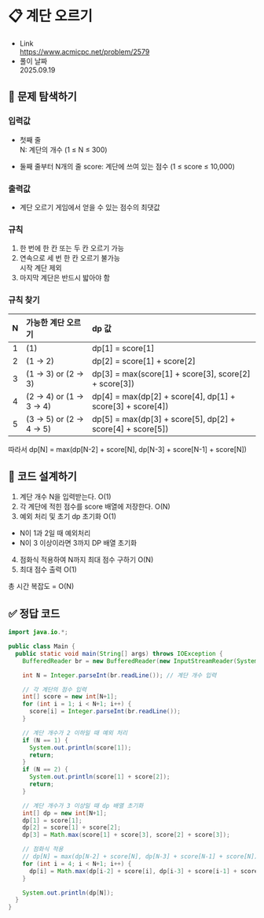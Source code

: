 # 📋 계단 오르기
- Link<br>
https://www.acmicpc.net/problem/2579
- 풀이 날짜<br>
2025.09.19

## 🔎 문제 탐색하기

### 입력값
- 첫째 줄<br>
N: 계단의 개수 (1 ≤ N ≤ 300)

- 둘째 줄부터 N개의 줄
score: 계단에 쓰여 있는 점수 (1 ≤ score ≤ 10,000)

### 출력값
- 계단 오르기 게임에서 얻을 수 있는 점수의 최댓값

### 규칙
1. 한 번에 한 칸 또는 두 칸 오르기 가능
2. 연속으로 세 번 한 칸 오르기 불가능<br>
시작 계단 제외
3. 마지막 계단은 반드시 밟아야 함

### 규칙 찾기
| **N** | **가능한 계단 오르기** | **dp 값** |
| :---: | :--- | :--- |
| 1 | (1) | dp[1] = score[1] |
| 2 | (1 -> 2) | dp[2] = score[1] + score[2] |
| 3 | (1 -> 3) or (2 -> 3) | dp[3] = max(score[1] + score[3], score[2] + score[3]) | 
| 4 | (2 -> 4) or (1 -> 3 -> 4) | dp[4] = max(dp[2] + score[4], dp[1] + score[3] + score[4]) |
| 5 | (3 -> 5) or (2 -> 4 -> 5) | dp[5] = max(dp[3] + score[5], dp[2] + score[4] + score[5]) |

따라서 dp[N] = max(dp[N-2] + score[N], dp[N-3] + score[N-1] + score[N])

## 📝 코드 설계하기
1. 계단 개수 N을 입력받는다. O(1)
2. 각 계단에 적힌 점수를 score 배열에 저장한다. O(N)
3. 예외 처리 및 초기 dp 초기화 O(1)
- N이 1과 2일 때 예외처리
- N이 3 이상이라면 3까지 DP 배열 초기화
4. 점화식 적용하여 N까지 최대 점수 구하기 O(N)
5. 최대 점수 출력 O(1)

총 시간 복잡도 = O(N)

## ✅ 정답 코드
```java
import java.io.*;

public class Main {
  public static void main(String[] args) throws IOException {
    BufferedReader br = new BufferedReader(new InputStreamReader(System.in));

    int N = Integer.parseInt(br.readLine()); // 계단 개수 입력

    // 각 계단의 점수 입력
    int[] score = new int[N+1];
    for (int i = 1; i < N+1; i++) {
      score[i] = Integer.parseInt(br.readLine());
    }

    // 계단 개수가 2 이하일 때 예외 처리
    if (N == 1) {
      System.out.println(score[1]);
      return;
    }
    if (N == 2) {
      System.out.println(score[1] + score[2]);
      return;
    }

    // 계단 개수가 3 이상일 때 dp 배열 초기화
    int[] dp = new int[N+1];
    dp[1] = score[1];
    dp[2] = score[1] + score[2];
    dp[3] = Math.max(score[1] + score[3], score[2] + score[3]);

    // 점화식 적용
    // dp[N] = max(dp[N-2] + score[N], dp[N-3] + score[N-1] + score[N])
    for (int i = 4; i < N+1; i++) {
      dp[i] = Math.max(dp[i-2] + score[i], dp[i-3] + score[i-1] + score[i]);
    }

    System.out.println(dp[N]);
  }
}
```
